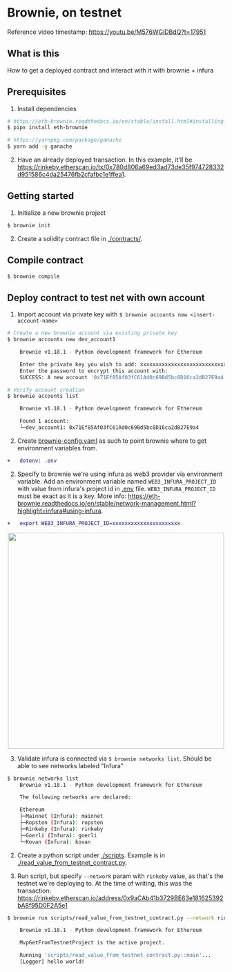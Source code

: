# Brownie, on testnet
Reference video timestamp: https://youtu.be/M576WGiDBdQ?t=17951

## What is this
How to get a deployed contract and interact with it with brownie + infura

## Prerequisites
1. Install dependencies
```bash
# https://eth-brownie.readthedocs.io/en/stable/install.html#installing-brownie
$ pipx install eth-brownie

# https://yarnpkg.com/package/ganache
$ yarn add -g ganache
```

2. Have an already deployed transaction. In this example, it'll be https://rinkeby.etherscan.io/tx/0x780d806a69ed3ad73de35f974728332d951586c4da25476fb2cfafbc1e1ffea1.

## Getting started
1. Initialize a new brownie project
```bash
$ brownie init
```

2. Create a solidity contract file in [./contracts/](./contracts/). 

## Compile contract
```bash
$ brownie compile
```

## Deploy contract to test net with own account

1. Import account via private key with `$ brownie accounts new <insert-account-name>`
```bash
# Create a new brownie account via existing private key
$ brownie accounts new dev_account1

    Brownie v1.18.1 - Python development framework for Ethereum

    Enter the private key you wish to add: xxxxxxxxxxxxxxxxxxxxxxxxxxxx
    Enter the password to encrypt this account with: 
    SUCCESS: A new account '0x71Ef85Af03fC61Ad0c69Bd5bc8D16ca2dB27E9a4' has been generated with the id 'dev_account1'

# Verify account creation
$ brownie accounts list

    Brownie v1.18.1 - Python development framework for Ethereum

    Found 1 account:
    └─dev_account1: 0x71Ef85Af03fC61Ad0c69Bd5bc8D16ca2dB27E9a4
```
2. Create [brownie-config.yaml](./brownie-config.yaml) as such to point brownie where to get environment variables from.
```diff
+   dotenv: .env
```

2. Specify to brownie we're using infura as web3 provider via environment variable. Add an environment variable named `WEB3_INFURA_PROJECT_ID` with value from infura's project id in [.env](.env) file. `WEB3_INFURA_PROJECT_ID` must be exact as it is a key. More info: https://eth-brownie.readthedocs.io/en/stable/network-management.html?highlight=infura#using-infura.

``` diff
+   export WEB3_INFURA_PROJECT_ID=xxxxxxxxxxxxxxxxxxxxxx

```
<p align="center">
<img src="https://i.ibb.co/gMvXcmK/untitled.png" width="500px">
</p>

3. Validate infura is connected via `$ brownie networks list`. Should be able to see networks labeled "Infura"
```bash
$ brownie networks list
    Brownie v1.18.1 - Python development framework for Ethereum

    The following networks are declared:

    Ethereum
    ├─Mainnet (Infura): mainnet
    ├─Ropsten (Infura): ropsten
    ├─Rinkeby (Infura): rinkeby 
    ├─Goerli (Infura): goerli
    └─Kovan (Infura): kovan
```
2. Create a python script under [./scripts](./scripts). Example is in [./read_value_from_testnet_contract.py](./scripts/read_value_from_testnet_contract.py).

3. Run script, but specify `--network` param with `rinkeby` value, as that's the testnet we're deploying to. At the time of writing, this was the transaction: https://rinkeby.etherscan.io/address/0x9aCAb41b3729BE63e181625392bA8f95D0F2A5e1
```bash
$ brownie run scripts/read_value_from_testnet_contract.py --network rinkeby

    Brownie v1.18.1 - Python development framework for Ethereum

    MvpGetFromTestnetProject is the active project.

    Running 'scripts/read_value_from_testnet_contract.py::main'...
    [Logger] hello world!
```